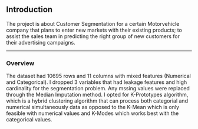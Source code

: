 ## Introduction
The project is about Customer Segmentation for a certain Motorvehicle company that plans to enter new markets with their existing products; to assist the sales team in predicting the right group
of new customers for their advertising campaigns.

---
### Overview
The dataset had 10695 rows and 11 columns with mixed features (Numerical and Categorical). I dropped 3 variables that had leakage features and high cardinality for the segmentation
problem. Any mssing values were replaced through the Median Imputation method. I opted for K-Prototypes algorithm, which is a hybrid clustering algorithm that can process both
categorial and numerical simultaneously data as opposed to the K-Mean which is only feasible with numerical values and K-Modes which works best with the categorical values.

